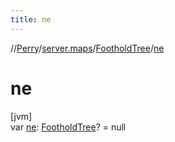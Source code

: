 ```yaml
---
title: ne
---
```

//[Perry](../../../index.html)/[server.maps](../index.html)/[FootholdTree](index.html)/[ne](ne.html)



# ne



[jvm]\
var [ne](ne.html): [FootholdTree](index.html)? = null




